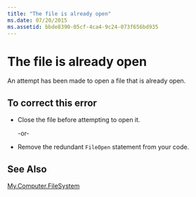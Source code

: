 ```yaml
---
title: "The file is already open"
ms.date: 07/20/2015
ms.assetid: bbde8390-05cf-4ca4-9c24-073f656bd935
---
```

# The file is already open
An attempt has been made to open a file that is already open.  
  
## To correct this error  
  
- Close the file before attempting to open it.  
  
   -or-  
  
- Remove the redundant `FileOpen` statement from your code.  
  
## See Also  
   
 [My.Computer.FileSystem](xref:Microsoft.VisualBasic.FileIO.FileSystem)
